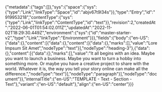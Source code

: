 {"metadata":{"tags":[]},"sys":{"space":{"sys":{"type":"Link","linkType":"Space","id":"abjv67t9l34s"}},"type":"Entry","id":"919953218","contentType":{"sys":{"type":"Link","linkType":"ContentType","id":"text"}},"revision":2,"createdAt":"2022-06-01T01:54:02.011Z","updatedAt":"2022-11-02T18:29:30.449Z","environment":{"sys":{"id":"master-starter-v2","type":"Link","linkType":"Environment"}}},"fields":{"body":{"en-US":{"data":{},"content":[{"data":{},"content":[{"data":{},"marks":[],"value":"Lore Impsum Sit Amet","nodeType":"text"}],"nodeType":"heading-3"},{"data":{},"content":[{"data":{},"marks":[],"value":"It all begins with an idea. Maybe you want to launch a business. Maybe you want to turn a hobby into something more. Or maybe you have a creative project to share with the world. Whatever it is, the way you tell your story online can make all the difference.","nodeType":"text"}],"nodeType":"paragraph"}],"nodeType":"document"}},"internalTitle":{"en-US":"TEMPLATE - Text - Section - Text"},"variant":{"en-US":"default"},"align":{"en-US":"center"}}}